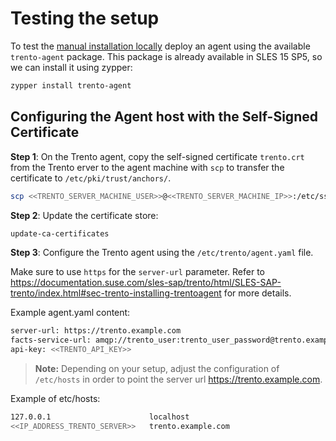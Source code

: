 # Testing the setup

To test the [manual installation locally](https://github.com/trento-project/docs/blob/main/guides/manual-installation.md) deploy an agent using the available `trento-agent` package. This package is already available in SLES 15 SP5, so we can install it using zypper:

```bash
zypper install trento-agent
```

## Configuring the Agent host with the Self-Signed Certificate

**Step 1**: On the Trento agent, copy the self-signed certificate `trento.crt` from the Trento erver to the agent machine with `scp` to transfer the certificate to `/etc/pki/trust/anchors/`.

```bash
scp <<TRENTO_SERVER_MACHINE_USER>>@<<TRENTO_SERVER_MACHINE_IP>>:/etc/ssl/certs/trento.crt /etc/pki/trust/anchors/
```

**Step 2**: Update the certificate store:

```bash
update-ca-certificates
```

**Step 3**: Configure the Trento agent using the `/etc/trento/agent.yaml` file.

Make sure to use `https` for the `server-url` parameter.
Refer to https://documentation.suse.com/sles-sap/trento/html/SLES-SAP-trento/index.html#sec-trento-installing-trentoagent for more details.

Example agent.yaml content:

```bash
server-url: https://trento.example.com
facts-service-url: amqp://trento_user:trento_user_password@trento.example.com:5672/vhost
api-key: <<TRENTO_API_KEY>>
```

> **Note:** Depending on your setup, adjust the configuration of `/etc/hosts` in order to point the server url https://trento.example.com.

Example of etc/hosts:

```bash
127.0.0.1	                   localhost
<<IP_ADDRESS_TRENTO_SERVER>>   trento.example.com
```
